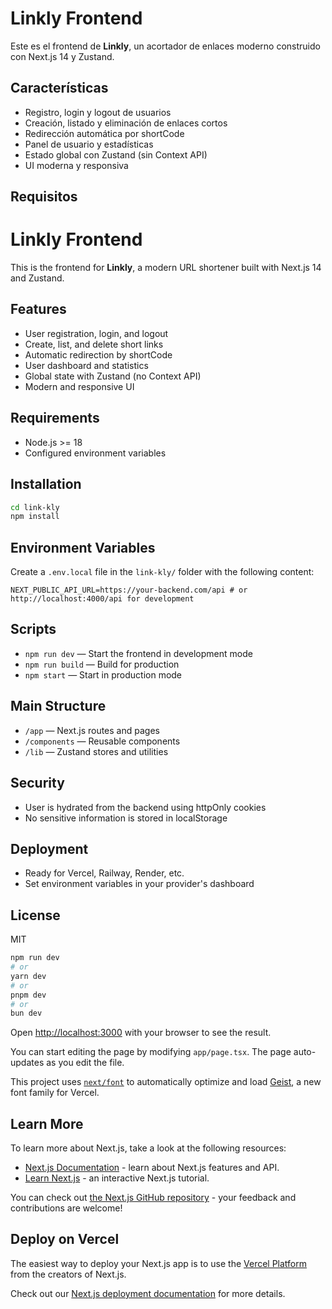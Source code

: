 # Linkly Frontend

Este es el frontend de **Linkly**, un acortador de enlaces moderno construido con Next.js 14 y Zustand.

## Características

- Registro, login y logout de usuarios
- Creación, listado y eliminación de enlaces cortos
- Redirección automática por shortCode
- Panel de usuario y estadísticas
- Estado global con Zustand (sin Context API)
- UI moderna y responsiva

## Requisitos

# Linkly Frontend

This is the frontend for **Linkly**, a modern URL shortener built with Next.js 14 and Zustand.

## Features

- User registration, login, and logout
- Create, list, and delete short links
- Automatic redirection by shortCode
- User dashboard and statistics
- Global state with Zustand (no Context API)
- Modern and responsive UI

## Requirements

- Node.js >= 18
- Configured environment variables

## Installation

```bash
cd link-kly
npm install
```

## Environment Variables

Create a `.env.local` file in the `link-kly/` folder with the following content:

```
NEXT_PUBLIC_API_URL=https://your-backend.com/api # or http://localhost:4000/api for development
```

## Scripts

- `npm run dev` — Start the frontend in development mode
- `npm run build` — Build for production
- `npm start` — Start in production mode

## Main Structure

- `/app` — Next.js routes and pages
- `/components` — Reusable components
- `/lib` — Zustand stores and utilities

## Security

- User is hydrated from the backend using httpOnly cookies
- No sensitive information is stored in localStorage

## Deployment

- Ready for Vercel, Railway, Render, etc.
- Set environment variables in your provider's dashboard

## License

MIT

```bash
npm run dev
# or
yarn dev
# or
pnpm dev
# or
bun dev
```

Open [http://localhost:3000](http://localhost:3000) with your browser to see the result.

You can start editing the page by modifying `app/page.tsx`. The page auto-updates as you edit the file.

This project uses [`next/font`](https://nextjs.org/docs/app/building-your-application/optimizing/fonts) to automatically optimize and load [Geist](https://vercel.com/font), a new font family for Vercel.

## Learn More

To learn more about Next.js, take a look at the following resources:

- [Next.js Documentation](https://nextjs.org/docs) - learn about Next.js features and API.
- [Learn Next.js](https://nextjs.org/learn) - an interactive Next.js tutorial.

You can check out [the Next.js GitHub repository](https://github.com/vercel/next.js) - your feedback and contributions are welcome!

## Deploy on Vercel

The easiest way to deploy your Next.js app is to use the [Vercel Platform](https://vercel.com/new?utm_medium=default-template&filter=next.js&utm_source=create-next-app&utm_campaign=create-next-app-readme) from the creators of Next.js.

Check out our [Next.js deployment documentation](https://nextjs.org/docs/app/building-your-application/deploying) for more details.
